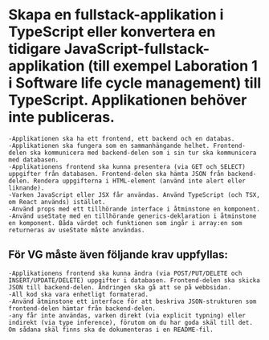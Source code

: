 # Skapa en fullstack-applikation i TypeScript eller konvertera en tidigare JavaScript-fullstack-applikation (till exempel Laboration 1 i Software life cycle management) till TypeScript. Applikationen behöver inte publiceras.

    -Applikationen ska ha ett frontend, ett backend och en databas.
    -Applikationen ska fungera som en sammanhängande helhet. Frontend-delen ska kommunicera med backend-delen som i sin tur ska kommunicera med databasen.
    -Applikationens frontend ska kunna presentera (via GET och SELECT) uppgifter från databasen. Frontend-delen ska hämta JSON från backend-delen. Rendera uppgifterna i HTML-element (använd inte alert eller liknande).
    -Varken JavaScript eller JSX får användas. Använd TypeScript (och TSX, om React används) istället.
    -Använd props med ett tillhörande interface i åtminstone en komponent.
    -Använd useState med en tillhörande generics-deklaration i åtminstone en komponent. Båda värdet och funktionen som ingår i array:en som returneras av useState måste användas.

## För VG måste även följande krav uppfyllas:

    -Applikationens frontend ska kunna ändra (via POST/PUT/DELETE och INSERT/UPDATE/DELETE) uppgifter i databasen. Frontend-delen ska skicka JSON till backend-delen. Ändringen ska gå att se på webbsidan.
    -All kod ska vara enhetligt formaterad.
    -Använd åtminstone ett interface för att beskriva JSON-strukturen som frontend-delen hämtar från backend-delen.
    -any får inte användas, varken direkt (via explicit typning) eller indirekt (via type inference), förutom om du har goda skäl till det. Om sådana skäl finns ska de dokumenteras i en README-fil.
